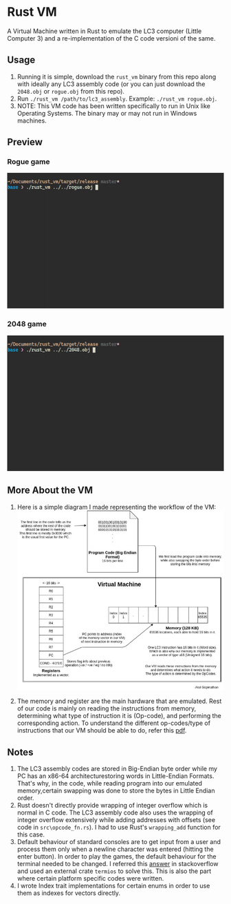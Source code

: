 # Rust VM
A Virtual Machine written in Rust to emulate the LC3 computer (Little Computer 3) and a re-implementation of the C code versioni of the same.

## Usage
1. Running it is simple, download the `rust_vm` binary from this repo along with ideally any LC3 assembly code (or you can just download the `2048.obj` or `rogue.obj` from this repo).
2. Run `./rust_vm /path/to/lc3_assembly`. Example: `./rust_vm rogue.obj`.
3. NOTE: This VM code has been written specifically to run in Unix like Operating Systems. The binary may or may not run in Windows machines.

## Preview
### Rogue game
![rogue_demo](./assets/rust_vm_demo_rogue.gif)

### 2048 game
![2048_demo](./assets/rust_vm_demo_2048.gif)

## More About the VM
1. Here is a simple diagram I made representing the workflow of the VM:  
![lc3_arch](./assets/lc3_vm.jpg)

2. The memory and register are the main hardware that are emulated. Rest of our code is mainly on reading the instructions from memory, determining what type of instruction it is (Op-code), and performing the corresponding action. To understand the different op-codes/type of instructions that our VM should be able to do, refer this [pdf](https://courses.engr.illinois.edu/ece411/fa2019/mp/LC3b_ISA.pdf).

## Notes
1. The LC3 assembly codes are stored in Big-Endian byte order while my PC has an x86-64 architecturestoring words in Little-Endian Formats. That's why, in the code, while reading program into our emulated memory,certain swapping was done to store the bytes in Little Endian order.
2. Rust doesn't directly provide wrapping of integer overflow which is normal in C code. The LC3 assembly code also uses the wrapping of integer overflow extensively while adding addresses with offsets (see code in `src\opcode_fn.rs`). I had to use Rust's `wrapping_add` function for this case.
3. Default behaviour of standard consoles are to get input from a user and process them only when a newline character was entered (hitting the enter button). In order to play the games, the default behaviour for the terminal needed to be changed. I referred this [answer](https://stackoverflow.com/a/37416107/11105624) in stackoverflow and used an external crate `termios` to solve this. This is also the part where certain platform specific codes were written.
4. I wrote Index trait implementations for certain enums in order to use them as indexes for vectors directly.

